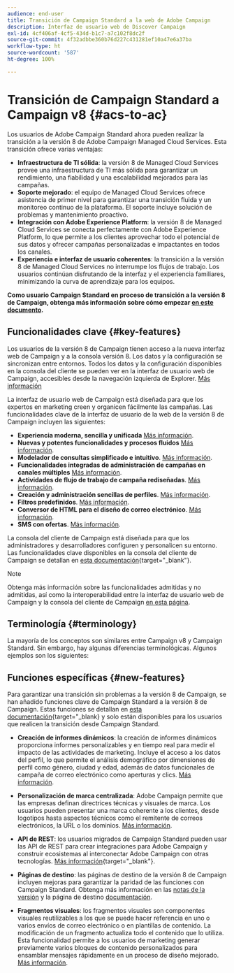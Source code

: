 ```yaml
---
audience: end-user
title: Transición de Campaign Standard a la web de Adobe Campaign
description: Interfaz de usuario web de Discover Campaign
exl-id: 4cf406af-4cf5-434d-b1c7-a7c102f8dc2f
source-git-commit: 4f32adbbe360b76d227c431281ef10a47e6a37ba
workflow-type: ht
source-wordcount: '587'
ht-degree: 100%

---
```


# Transición de Campaign Standard a Campaign v8 {#acs-to-ac}

Los usuarios de Adobe Campaign Standard ahora pueden realizar la transición a la versión 8 de Adobe Campaign Managed Cloud Services. Esta transición ofrece varias ventajas:

* **Infraestructura de TI sólida**: la versión 8 de Managed Cloud Services provee una infraestructura de TI más sólida para garantizar un rendimiento, una fiabilidad y una escalabilidad mejorados para las campañas.
* **Soporte mejorado**: el equipo de Managed Cloud Services ofrece asistencia de primer nivel para garantizar una transición fluida y un monitoreo continuo de la plataforma. El soporte incluye solución de problemas y mantenimiento proactivo.
* **Integración con Adobe Experience Platform**: la versión 8 de Managed Cloud Services se conecta perfectamente con Adobe Experience Platform, lo que permite a los clientes aprovechar todo el potencial de sus datos y ofrecer campañas personalizadas e impactantes en todos los canales.
* **Experiencia e interfaz de usuario coherentes**: la transición a la versión 8 de Managed Cloud Services no interrumpe los flujos de trabajo. Los usuarios continúan disfrutando de la interfaz y el experiencia familiares, minimizando la curva de aprendizaje para los equipos.

**Como usuario Campaign Standard en proceso de transición a la versión 8 de Campaign, obtenga más información sobre cómo empezar [en este documento](../../adoption/home.md).**

<!--
As a Campaign Standard user, we now offer you a way to migrate to Adobe Campaign v8. You will benefit from both the new Campaign Web interface and the v8 console.
-->

## Funcionalidades clave {#key-features}

Los usuarios de la versión 8 de Campaign tienen acceso a la nueva interfaz web de Campaign y a la consola versión 8. Los datos y la configuración se sincronizan entre entornos. Todos los datos y la configuración disponibles en la consola del cliente se pueden ver en la interfaz de usuario web de Campaign, accesibles desde la navegación izquierda de Explorer. [Más información](../get-started/user-interface.md#user-interface-explorer)

La interfaz de usuario web de Campaign está diseñada para que los expertos en marketing creen y organicen fácilmente las campañas. Las funcionalidades clave de la interfaz de usuario de la web de la versión 8 de Campaign incluyen las siguientes:

* **Experiencia moderna, sencilla y unificada** [Más información](../get-started/connect-to-campaign.md).
* **Nuevas y potentes funcionalidades y procesos fluidos** [Más información](../get-started/user-interface.md).
* **Modelador de consultas simplificado e intuitivo**. [Más información](../query/query-modeler-overview.md).
* **Funcionalidades integradas de administración de campañas en canales múltiples** [Más información](../msg/gs-messages.md).
* **Actividades de flujo de trabajo de campaña rediseñadas**. [Más información](../workflows/gs-workflows.md).
* **Creación y administración sencillas de perfiles**. [Más información](../audience/about-recipients.md).
* **Filtros predefinidos**. [Más información](../get-started/predefined-filters.md).
* **Conversor de HTML para el diseño de correo electrónico**. [Más información](../email/existing-content.md).
* **SMS con ofertas**. [Más información](../msg/offers.md).

La consola del cliente de Campaign está diseñada para que los administradores y desarrolladores configuren y personalicen su entorno. Las funcionalidades clave disponibles en la consola del cliente de Campaign se detallan en [esta documentación](https://experienceleague.adobe.com/es/docs/campaign/campaign-v8/new/whats-new){target="_blank"}.

>[!NOTE]
>
>Obtenga más información sobre las funcionalidades admitidas y no admitidas, así como la interoperabilidad entre la interfaz de usuario web de Campaign y la consola del cliente de Campaign [en esta página](../get-started/capability-matrix.md).

## Terminología {#terminology}

La mayoría de los conceptos son similares entre Campaign v8 y Campaign Standard. Sin embargo, hay algunas diferencias terminológicas. Algunos ejemplos son los siguientes:

<!--
* Profiles are **Recipients** in the console. [Learn more](../audience/gs-audiences-recipients.md).
* Test profiles are **Seed addresses**. [Learn more](../preview-test/test-deliveries.md).
* The delivery preparation is the **Delivery analysis**. [Learn more](../monitor/prepare-send.md).
* Audiences are **Lists**. [Learn more](../audience/gs-audiences-recipients.md).
-->

<!--
* Custom resources are **Schemas**
* Messages are referred to as **Deliveries**
* Roles are configured with **Named Rights**
* Security Groups are **Operator Groups**
* Organizational units are managed through **Folder Permissions**
* Product users are **Operators** in the client console
* Delivery preparation is the **Delivery analysis** in the client console
-->

## Funciones específicas {#new-features}

Para garantizar una transición sin problemas a la versión 8 de Campaign, se han añadido funciones clave de Campaign Standard a la versión 8 de Campaign. Estas funciones se detallan en [esta documentación](https://experienceleague.adobe.com/docs/experience-cloud/campaign/campaign-standard-migration-home.html?lang=es){target=&quot;_blank} y solo están disponibles para los usuarios que realicen la transición desde Campaign Standard.

* **Creación de informes dinámicos**: la creación de informes dinámicos proporciona informes personalizables y en tiempo real para medir el impacto de las actividades de marketing. Incluye el acceso a los datos del perfil, lo que permite el análisis demográfico por dimensiones de perfil como género, ciudad y edad, además de datos funcionales de campaña de correo electrónico como aperturas y clics. [Más información](../reporting/dynamic-reporting/get-started-reporting.md).

* **Personalización de marca centralizada**: Adobe Campaign permite que las empresas definan directrices técnicas y visuales de marca. Los usuarios pueden presentar una marca coherente a los clientes, desde logotipos hasta aspectos técnicos como el remitente de correos electrónicos, la URL o los dominios. [Más información](../administration/branding/branding-gs.md).

* **API de REST**: los usuarios migrados de Campaign Standard pueden usar las API de REST para crear integraciones para Adobe Campaign y construir ecosistemas al interconectar Adobe Campaign con otras tecnologías. [Más información](https://experienceleague.adobe.com/docs/campaign/campaign-v8/developer/apis/get-started-apis.html?lang=es){target="_blank"}.

* **Páginas de destino**: las páginas de destino de la versión 8 de Campaign incluyen mejoras para garantizar la paridad de las funciones con Campaign Standard. Obtenga más información en las [notas de la versión](../rn/release-notes.md#new-24-4) y la página de destino [documentación](../landing-pages/get-started-lp.md).

* **Fragmentos visuales**: los fragmentos visuales son componentes visuales reutilizables a los que se puede hacer referencia en uno o varios envíos de correo electrónico o en plantillas de contenido. La modificación de un fragmento actualiza todo el contenido que lo utiliza. Esta funcionalidad permite a los usuarios de marketing generar previamente varios bloques de contenido personalizados para ensamblar mensajes rápidamente en un proceso de diseño mejorado. [Más información](../content/use-visual-fragments.md).

<!--
* Delivery Alerting: In addition to viewing notifications directly in Campaign, Adobe Campaign also provides an email alerting system to trigger email alerts to users or external stakeholders of important system activities. Create, manage, and receive customizable alerts and dashboards to keep track of delivery successes or failures. Adobe Campaign Delivery Alerting boosts efficiency by keeping all involved Adobe Campaign users in a company automatically informed about the delivery execution status, via email and dashboard. 

* Landing Pages: Landing pages are web forms that can be used to capture information on your audiences, offer subscriptions to a service, display data and grow your database. Landing pages can also be used for acquiring or updating existing profiles, and to set up a double opt-in mechanism, allowing you to protect the platform from wrong or invalid email addresses, or spambots. [Learn more](../landing-pages/get-started-lp.md)
-->